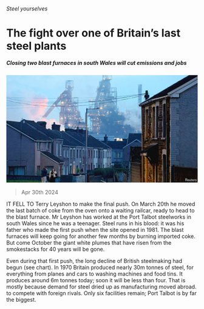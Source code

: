 ###### Steel yourselves

# The fight over one of Britain’s last steel plants 

##### Closing two blast furnaces in south Wales will cut emissions and jobs 

![image](images/20240504_BRP001.jpg) 

> Apr 30th 2024 

IT FELL TO Terry Leyshon to make the final push. On March 20th he moved the last batch of coke from the oven onto a waiting railcar, ready to head to the blast furnace. Mr Leyshon has worked at the Port Talbot steelworks in south Wales since he was a teenager. Steel runs in his blood: it was his father who made the first push when the site opened in 1981. The blast furnaces will keep going for another few months by burning imported coke. But come October the giant white plumes that have risen from the smokestacks for 40 years will be gone.

Even during that first push, the long decline of British steelmaking had begun (see chart). In 1970 Britain produced nearly 30m tonnes of steel, for everything from planes and cars to washing machines and food tins. It produces around 6m tonnes today; soon it will be less than four. That is mostly because demand for steel dried up as manufacturing moved abroad.  to compete with foreign rivals. Only six facilities remain; Port Talbot is by far the biggest.

